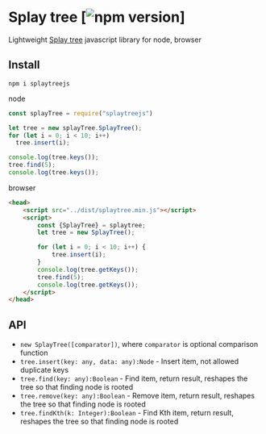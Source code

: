 # Splay tree [![npm version](https://badge.fury.io/js/splaytreejs.svg)]

Lightweight [Splay tree](https://www.cs.cmu.edu/~sleator/papers/self-adjusting.pdf) javascript library for node, browser

## Install
```shell
npm i splaytreejs
```

node
```js
const splayTree = require("splaytreejs")

let tree = new splayTree.SplayTree();
for (let i = 0; i < 10; i++)
  tree.insert(i);

console.log(tree.keys());
tree.find(5);
console.log(tree.keys());
```

browser
```html
<head>
    <script src="../dist/splaytree.min.js"></script>
    <script>
        const {SplayTree} = splaytree;
        let tree = new SplayTree();

        for (let i = 0; i < 10; i++) {
            tree.insert(i);
        }
        console.log(tree.getKeys());
        tree.find(5);
        console.log(tree.getKeys());
    </script>
</head>
```

## API

* `new SplayTree([comparator])`, where `comparator` is optional comparison function
* `tree.insert(key: any, data: any):Node` - Insert item, not allowed duplicate keys
* `tree.find(key: any):Boolean` - Find item, return result, reshapes the tree so that finding node is rooted
* `tree.remove(key: any):Boolean` - Remove item, return result, reshapes the tree so that finding node is rooted
* `tree.findKth(k: Integer):Boolean` - Find Kth item, return result, reshapes the tree so that finding node is rooted
